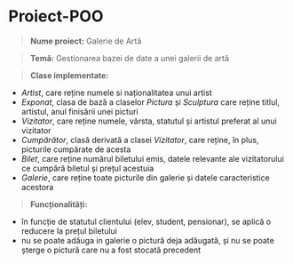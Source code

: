 
# Proiect-POO

> **Nume proiect:** Galerie de Artă

> **Temă:** Gestionarea bazei de date a unei galerii de artă

> **Clase implementate:**
-  *Artist*, care reține numele si naționalitatea unui artist
-  *Exponat*, clasa de bază a claselor *Pictura* și *Sculptura* care reține titlul, artistul, anul finisării unei picturi
-  *Vizitator*, care reține numele, vârsta, statutul și artistul preferat al unui vizitator
-  *Cumpărător*, clasă derivată a clasei *Vizitator*, care reține, în plus, picturile cumpărate de acesta
-  *Bilet*, care reține numărul biletului emis, datele relevante ale vizitatorului ce cumpără biletul și prețul acestuia
-  *Galerie*, care reține toate picturile din galerie și datele caracteristice acestora

> **Funcționalități:**
-  în funcție de statutul clientului (elev, student, pensionar), se aplică o reducere la prețul biletului
-  nu se poate adăuga in galerie o pictură deja adăugată, și nu se poate șterge o pictură care nu a fost stocată precedent



